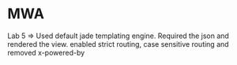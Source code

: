 # MWA

Lab 5 =>
  Used default jade templating engine.
  Required the json and rendered the view.
  enabled strict routing, case sensitive routing and removed x-powered-by
  
